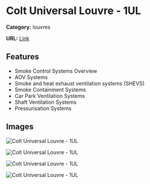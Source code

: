 # Colt Universal Louvre - 1UL

**Category:** louvres

**URL:** [Link](https://colt.info/gb/en/products/product-overview/louvres/1ul/)

## Features

- Smoke Control Systems Overview
- AOV Systems
- Smoke and heat exhaust ventilation systems (SHEVS)
- Smoke Containment Systems
- Car Park Ventilation Systems
- Shaft Ventilation Systems
- Pressurisation Systems

## Images

![Colt Universal Louvre - 1UL](https://colt.info/content/dam/colt/colt/products/1ul/colt-product-1ul-louvre-2.jpg/jcr:content/renditions/cq5dam.web.1280.1280.jpeg)

![Colt Universal Louvre - 1UL](https://colt.info/content/dam/colt/colt/products/1ul/colt-product-1ul-louvre-1.jpg/jcr:content/renditions/cq5dam.web.1280.1280.jpeg)

![Colt Universal Louvre - 1UL](https://colt.info/content/dam/colt/colt/products/1ul/colt-product-1ul-louvre-3.jpg/jcr:content/renditions/cq5dam.web.1280.1280.jpeg)

![Colt Universal Louvre - 1UL](https://colt.info/content/dam/colt/colt/products/1ul/colt-product-1ul-louvre-4.jpg/jcr:content/renditions/cq5dam.web.1280.1280.jpeg)
